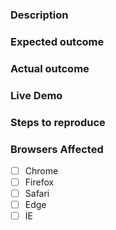 ### Description

### Expected outcome

### Actual outcome

### Live Demo

### Steps to reproduce

### Browsers Affected
- [ ] Chrome
- [ ] Firefox
- [ ] Safari
- [ ] Edge
- [ ] IE
